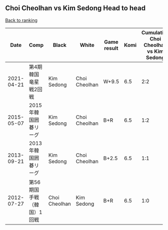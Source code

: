 ## Choi Cheolhan vs Kim Sedong Head to head

[Back to ranking](../../index.md)




| **Date** | **Comp** | **Black** | **White** | **Game result** | **Komi** | **Cumulative Choi Cheolhan vs Kim Sedong** | **Choi Cheolhan streak** | **Kim Sedong streak** | 
| --- | --- | --- | --- | --- | --- | --- | --- | --- |
| 2021-04-21 | 第4期韓国竜星戦2回戦 | Kim Sedong | Choi Cheolhan | W+9.5 | 6.5 | 2:2 | 1 | 0 | 
| 2015-05-07 | 2015年韓国囲碁リーグ | Kim Sedong | Choi Cheolhan | B+R | 6.5 | 1:2 | 0 | 2 | 
| 2013-09-21 | 2013年韓国囲碁リーグ | Kim Sedong | Choi Cheolhan | B+2.5 | 6.5 | 1:1 | 0 | 1 | 
| 2012-07-27 | 第56期国手戦（韓国）1回戦 | Choi Cheolhan | Kim Sedong | B+R | 6.5 | 1:0 | 1 | 0 |




